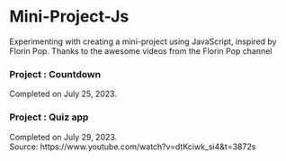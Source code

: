 # Mini-Project-Js

Experimenting with creating a mini-project using JavaScript, inspired by Florin Pop. Thanks to the awesome videos from the Florin Pop channel 

<h3>Project : Countdown</h3> 
Completed on July 25, 2023.

<h3>Project : Quiz app</h3> 
Completed on July 29, 2023.

<br>
Source: https://www.youtube.com/watch?v=dtKciwk_si4&t=3872s
